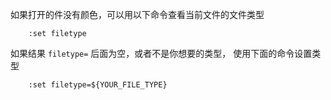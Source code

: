 ﻿如果打开的件没有颜色，可以用以下命令查看当前文件的文件类型
	
		:set filetype

如果结果 `filetype=` 后面为空，或者不是你想要的类型，
使用下面的命令设置类型
	
		:set filetype=${YOUR_FILE_TYPE}
